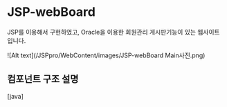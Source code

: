 JSP-webBoard
============

JSP를 이용해서 구현하였고, Oracle을 이용한 회원관리 게시판기능이 있는 웹사이트입니다.

![Alt text](/JSPpro/WebContent/images/JSP-webBoard Main사진.png)

컴포넌트 구조 설명
----------
[java]
